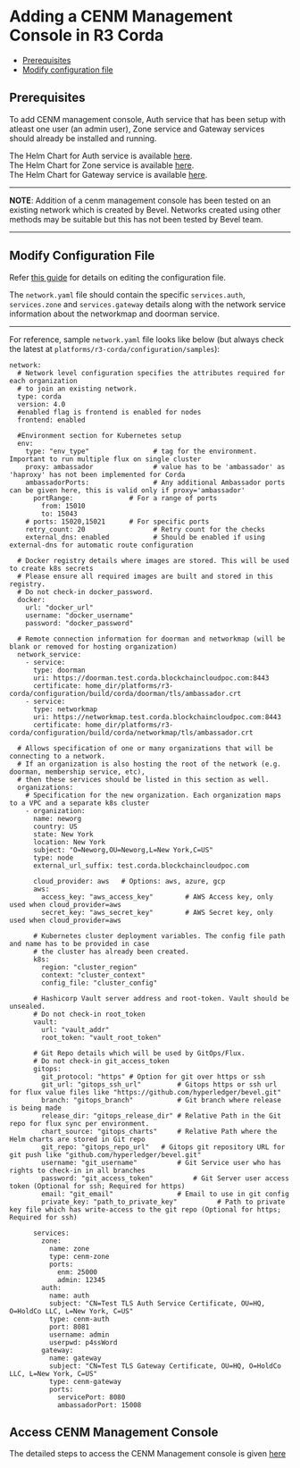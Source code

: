 [//]: # (##############################################################################################)
[//]: # (Copyright Accenture. All Rights Reserved.)
[//]: # (SPDX-License-Identifier: Apache-2.0)
[//]: # (##############################################################################################)

<a name = "adding-new-org-to-existing-network-in-corda"></a>
# Adding a CENM Management Console in R3 Corda

- [Prerequisites](#prerequisites)
- [Modify configuration file](#modify-configuration-file)

<a name = "prerequisites"></a>
## Prerequisites
To add CENM management console, Auth service that has been setup with atleast one user (an admin user), Zone service and Gateway services should already be installed and running.

The Helm Chart for Auth service is available [here](https://github.com/hyperledger/bevel/tree/main/platforms/r3-corda-ent/charts/auth).  
The Helm Chart for Zone service is available [here](https://github.com/hyperledger/bevel/tree/main/platforms/r3-corda-ent/charts/zone).  
The Helm Chart for Gateway service is available [here](https://github.com/hyperledger/bevel/tree/main/platforms/r3-corda-ent/charts/gateway).

---
**NOTE**: Addition of a cenm management console has been tested on an existing network which is created by Bevel. Networks created using other methods may be suitable but this has not been tested by Bevel team.

---

<a name = "modify_config_file"></a>
## Modify Configuration File

Refer [this guide](./corda_networkyaml.md) for details on editing the configuration file.

The `network.yaml` file should contain the specific `services.auth`, `services.zone` and `services.gateway` details along with the network service information about the networkmap and doorman service.

---

For reference, sample `network.yaml` file looks like below (but always check the latest at `platforms/r3-corda/configuration/samples`):

```
network:
  # Network level configuration specifies the attributes required for each organization
  # to join an existing network.
  type: corda
  version: 4.0
  #enabled flag is frontend is enabled for nodes
  frontend: enabled
  
  #Environment section for Kubernetes setup
  env:
    type: "env_type"                # tag for the environment. Important to run multiple flux on single cluster
    proxy: ambassador               # value has to be 'ambassador' as 'haproxy' has not been implemented for Corda
    ambassadorPorts:                # Any additional Ambassador ports can be given here, this is valid only if proxy='ambassador'
      portRange:              # For a range of ports 
        from: 15010 
        to: 15043
    # ports: 15020,15021      # For specific ports
    retry_count: 20                 # Retry count for the checks
    external_dns: enabled           # Should be enabled if using external-dns for automatic route configuration

  # Docker registry details where images are stored. This will be used to create k8s secrets
  # Please ensure all required images are built and stored in this registry. 
  # Do not check-in docker_password.
  docker:
    url: "docker_url"
    username: "docker_username"
    password: "docker_password"
  
  # Remote connection information for doorman and networkmap (will be blank or removed for hosting organization)
  network_service:
    - service:
      type: doorman
      uri: https://doorman.test.corda.blockchaincloudpoc.com:8443
      certificate: home_dir/platforms/r3-corda/configuration/build/corda/doorman/tls/ambassador.crt
    - service:
      type: networkmap
      uri: https://networkmap.test.corda.blockchaincloudpoc.com:8443
      certificate: home_dir/platforms/r3-corda/configuration/build/corda/networkmap/tls/ambassador.crt
  
  # Allows specification of one or many organizations that will be connecting to a network.
  # If an organization is also hosting the root of the network (e.g. doorman, membership service, etc),
  # then these services should be listed in this section as well.
  organizations:
    # Specification for the new organization. Each organization maps to a VPC and a separate k8s cluster
    - organization:
      name: neworg
      country: US
      state: New York
      location: New York
      subject: "O=Neworg,OU=Neworg,L=New York,C=US"
      type: node
      external_url_suffix: test.corda.blockchaincloudpoc.com
      
      cloud_provider: aws   # Options: aws, azure, gcp
      aws:
        access_key: "aws_access_key"        # AWS Access key, only used when cloud_provider=aws
        secret_key: "aws_secret_key"        # AWS Secret key, only used when cloud_provider=aws
  
      # Kubernetes cluster deployment variables. The config file path and name has to be provided in case
      # the cluster has already been created.
      k8s:
        region: "cluster_region"
        context: "cluster_context"
        config_file: "cluster_config"

      # Hashicorp Vault server address and root-token. Vault should be unsealed.
      # Do not check-in root_token
      vault:
        url: "vault_addr"
        root_token: "vault_root_token"

      # Git Repo details which will be used by GitOps/Flux.
      # Do not check-in git_access_token
      gitops:
        git_protocol: "https" # Option for git over https or ssh
        git_url: "gitops_ssh_url"         # Gitops https or ssh url for flux value files like "https://github.com/hyperledger/bevel.git"
        branch: "gitops_branch"           # Git branch where release is being made
        release_dir: "gitops_release_dir" # Relative Path in the Git repo for flux sync per environment. 
        chart_source: "gitops_charts"     # Relative Path where the Helm charts are stored in Git repo
        git_repo: "gitops_repo_url"   # Gitops git repository URL for git push like "github.com/hyperledger/bevel.git"
        username: "git_username"          # Git Service user who has rights to check-in in all branches
        password: "git_access_token"          # Git Server user access token (Optional for ssh; Required for https)
        email: "git_email"                # Email to use in git config
        private_key: "path_to_private_key"          # Path to private key file which has write-access to the git repo (Optional for https; Required for ssh)

      services:
        zone:
          name: zone
          type: cenm-zone
          ports:
            enm: 25000
            admin: 12345
        auth:
          name: auth
          subject: "CN=Test TLS Auth Service Certificate, OU=HQ, O=HoldCo LLC, L=New York, C=US"
          type: cenm-auth
          port: 8081
          username: admin
          userpwd: p4ssWord
        gateway:
          name: gateway
          subject: "CN=Test TLS Gateway Certificate, OU=HQ, O=HoldCo LLC, L=New York, C=US"
          type: cenm-gateway
          ports: 
            servicePort: 8080
            ambassadorPort: 15008

```

<a name = "access-console"></a>
## Access CENM Management Console

The detailed steps to access the CENM Management console is given [here](https://docs.r3.com/en/platform/corda/1.5/cenm/cenm-console.html)
